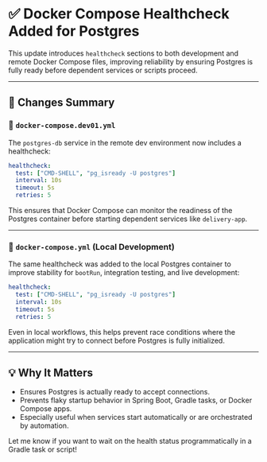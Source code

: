 # ✅ Docker Compose Healthcheck Added for Postgres

This update introduces `healthcheck` sections to both development and remote Docker Compose files, improving reliability by ensuring Postgres is fully ready before dependent services or scripts proceed.

---

## 🔧 Changes Summary

### 📄 `docker-compose.dev01.yml`
The `postgres-db` service in the remote dev environment now includes a healthcheck:

```yaml
healthcheck:
  test: ["CMD-SHELL", "pg_isready -U postgres"]
  interval: 10s
  timeout: 5s
  retries: 5
```

This ensures that Docker Compose can monitor the readiness of the Postgres container before starting dependent services like `delivery-app`.

---

### 📄 `docker-compose.yml` (Local Development)
The same healthcheck was added to the local Postgres container to improve stability for `bootRun`, integration testing, and live development:

```yaml
healthcheck:
  test: ["CMD-SHELL", "pg_isready -U postgres"]
  interval: 10s
  timeout: 5s
  retries: 5
```

Even in local workflows, this helps prevent race conditions where the application might try to connect before Postgres is fully initialized.

---

## 💡 Why It Matters
- Ensures Postgres is actually ready to accept connections.
- Prevents flaky startup behavior in Spring Boot, Gradle tasks, or Docker Compose apps.
- Especially useful when services start automatically or are orchestrated by automation.

Let me know if you want to wait on the health status programmatically in a Gradle task or script!
